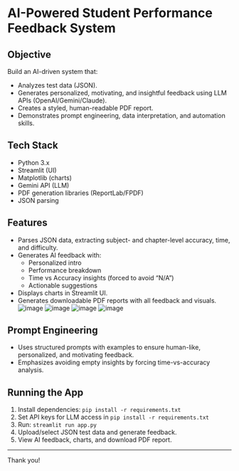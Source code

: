 # AI-Powered Student Performance Feedback System

## Objective
Build an AI-driven system that:  
- Analyzes test data (JSON).  
- Generates personalized, motivating, and insightful feedback using LLM APIs (OpenAI/Gemini/Claude).  
- Creates a styled, human-readable PDF report.  
- Demonstrates prompt engineering, data interpretation, and automation skills.

## Tech Stack
- Python 3.x  
- Streamlit (UI)  
- Matplotlib (charts)  
- Gemini API (LLM)  
- PDF generation libraries (ReportLab/FPDF)  
- JSON parsing

## Features
- Parses JSON data, extracting subject- and chapter-level accuracy, time, and difficulty.  
- Generates AI feedback with:  
  - Personalized intro  
  - Performance breakdown  
  - Time vs Accuracy insights (forced to avoid “N/A”)  
  - Actionable suggestions  
- Displays charts in Streamlit UI.  
- Generates downloadable PDF reports with all feedback and visuals.
![image](https://github.com/user-attachments/assets/66d4326e-c38f-466e-aa4f-8ab31edef055)
![image](https://github.com/user-attachments/assets/358c9097-58b4-4d5b-a5c4-379775103ae8)
![image](https://github.com/user-attachments/assets/9f20b1e1-6356-482c-9a9f-2f2e9a89c1d4)
![image](https://github.com/user-attachments/assets/6019d171-ae6f-4581-9b25-73033d3c2478)



## Prompt Engineering
- Uses structured prompts with examples to ensure human-like, personalized, and motivating feedback.  
- Emphasizes avoiding empty insights by forcing time-vs-accuracy analysis.

## Running the App
1. Install dependencies: `pip install -r requirements.txt`  
2. Set API keys for LLM access in `pip install -r requirements.txt`  
3. Run: `streamlit run app.py`  
4. Upload/select JSON test data and generate feedback.  
5. View AI feedback, charts, and download PDF report.

---


Thank you!
